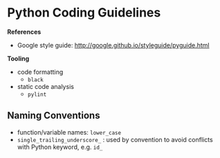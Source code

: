 # Python Coding Guidelines



**References**

- Google style guide: http://google.github.io/styleguide/pyguide.html



**Tooling**

- code formatting
  - `black`
- static code analysis
  - `pylint`



## Naming Conventions



- function/variable names: `lower_case`
- `single_trailing_underscore_` : used by convention to avoid conflicts  with Python keyword, e.g. `id_`